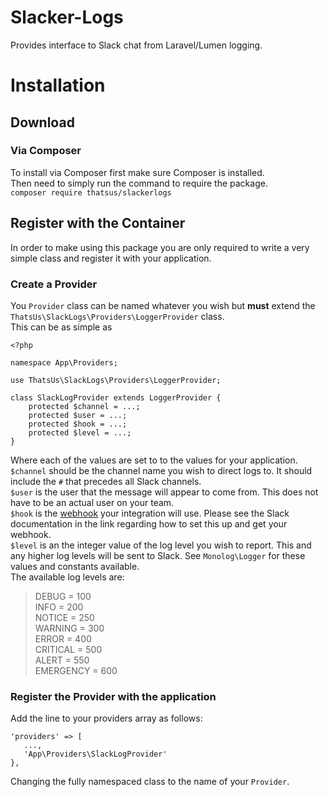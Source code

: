 # Slacker-Logs
Provides interface to Slack chat from Laravel/Lumen logging.
# Installation
## Download
### Via Composer
To install via Composer first make sure Composer is installed.  
Then need to simply run the command to require the package.  
`composer require thatsus/slackerlogs`
## Register with the Container
In order to make using this package you are only required to write a very simple class and register it
with your application.
### Create a Provider
You `Provider` class can be named whatever you wish but **must** extend the `ThatsUs\SlackLogs\Providers\LoggerProvider`
class.  
This can be as simple as
```
<?php

namespace App\Providers;

use ThatsUs\SlackLogs\Providers\LoggerProvider;

class SlackLogProvider extends LoggerProvider {
    protected $channel = ...;
    protected $user = ...;
    protected $hook = ...;
    protected $level = ...;
}
```
Where each of the values are set to to the values for your application.  
`$channel` should be the channel name you wish to direct logs to. It should include the `#` that precedes all Slack 
channels.  
`$user` is the user that the message will appear to come from. This does not have to be an actual user on your team.  
`$hook` is the [webhook](https://api.slack.com/incoming-webhooks) your integration will use. Please see the Slack 
documentation in the link regarding how to set this up and get your webhook.  
`$level` is an the integer value of the log level you wish to report. This and any higher log levels will be sent to
Slack. See `Monolog\Logger` for these values and constants available.  
The available log levels are:
> DEBUG     = 100  
> INFO      = 200  
> NOTICE    = 250  
> WARNING   = 300  
> ERROR     = 400  
> CRITICAL  = 500  
> ALERT     = 550  
> EMERGENCY = 600  

### Register the Provider with the application
Add the line to your providers array as follows:
```
'providers' => [
   ...,
   'App\Providers\SlackLogProvider'
},
```
Changing the fully namespaced class to the name of your `Provider`.
